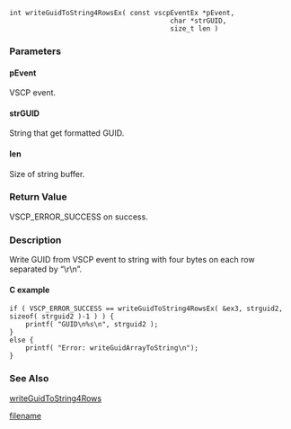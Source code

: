 

```clike
int writeGuidToString4RowsEx( const vscpEventEx *pEvent, 
                                        char *strGUID,
                                        size_t len )
```

### Parameters

#### pEvent
VSCP event.

#### strGUID
String that get formatted GUID.

#### len
Size of string buffer.

### Return Value
VSCP_ERROR_SUCCESS on success. 

### Description
Write GUID from VSCP event to string with four bytes on each row separated by “\r\n”. 

#### C example

```clike
if ( VSCP_ERROR_SUCCESS == writeGuidToString4RowsEx( &ex3, strguid2, sizeof( strguid2 )-1 ) ) {
    printf( "GUID\n%s\n", strguid2 );
}
else {
    printf( "Error: writeGuidArrayToString\n");
}
```


### See Also
[writeGuidToString4Rows](writeguidtostring4rows.md)



[filename](./bottom_copyright.md ':include')